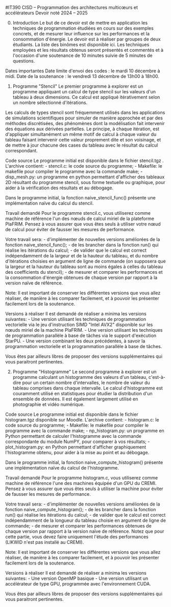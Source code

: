 #IT390 CISD – Programmation des architectures multicœurs et accélérateurs
Devoir noté
2024 – 2025

0. Introduction
   Le but de ce devoir est de mettre en application les techniques de programmation étudiées en cours sur des exemples concrets, et de mesurer leur influence sur les performances et la consommation d'énergie. Le devoir est à réaliser par groupes de deux étudiants. La liste des binômes est disponible ici. Les techniques employées et les résultats obtenus seront présentés et commentés et à l'occasion d'une soutenance de 10 minutes suivie de 5 minutes de questions.

Dates importantes
Date limite d'envoi des codes : le mardi 10 décembre à midi.
Date de la soutenance : le vendredi 13 décembre de 13h00 à 18h00.

1. Programme "Stencil"
   Le premier programme à explorer est un programme appliquant un calcul de type stencil sur les valeurs d'un tableau à deux dimensions. Ce calcul est appliqué itérativement selon un nombre sélectionné d'itérations.

Les calculs de types stencil sont fréquemment utilisés dans les applications de simulations scientifiques pour simuler de manière approchée et par des méthodes discrétisées, des phénomènes dont la modélisation fait intervenir des équations aux dérivées partielles. Le principe, à chaque itération, est d'appliquer simultanément un même motif de calcul à chaque valeur du tableau faisant intervenir cette valeur proprement dite et son voisinage, et de mettre à jour chacune des cases du tableau avec le résultat du calcul correspondant.

Code source
Le programme initial est disponible dans le fichier stencil.tgz . L'archive contient: - stencil.c: le code source du programme; - Makefile: le makefile pour compiler le programme avec la commande make; - disp_mesh.py: un programme en python permettant d'afficher des tableaux 2D résultant du programme stencil, sous forme textuelle ou graphique, pour aider à la vérification des résultats et au débogage.

Dans le programme initial, la fonction naive_stencil_func() présente une implémentation naïve du calcul du stencil.

Travail demandé
Pour le programme stencil.c, vous utiliserez comme machine de référence l'un des nœuds de calcul miriel de la plateforme PlaFRIM. Pensez à vous assurer que vous êtes seuls à utiliser votre nœud de calcul pour éviter de fausser les mesures de performance.

Votre travail sera: - d'implémenter de nouvelles versions améliorées de la fonction naive_stencil_func(); - de les brancher dans la fonction run() qui réalise les itérations du calcul; - de valider que le calcul est correct indépendamment de la largeur et de la hauteur du tableau, et du nombre d'itérations choisies en argument de ligne de commande (on supposera que la largeur et la hauteur du tableau sont au moins égales à celles du tableau des coefficients du stencil); - de mesurer et comparer les performances et la consommation d'énergie obtenues de chaque version par rapport à la version naïve de référence.

Note: Il est important de conserver les différentes versions que vous allez réaliser, de manière à les comparer facilement, et à pouvoir les présenter facilement lors de la soutenance.

Versions à réaliser
Il est demandé de réaliser a minima les versions suivantes: - Une version utilisant les techniques de programmation vectorielle via le jeu d'instruction SIMD "Intel AVX2" disponible sur les nœuds miriel de la machine PlaFRIM. - Une version utilisant les techniques de programmation parallèle à base de tâches via le support d'exécution StarPU. - Une version combinant les deux précédentes, à savoir la programmation vectorielle et la programmation parallèle à base de tâches.

Vous êtes par ailleurs libres de proposer des versions supplémentaires qui vous paraitront pertinentes.

2. Programme "Histogramme"
   Le second programme à explorer est un programme calculant un histogramme des valeurs d'un tableau, c'est-à-dire pour un certain nombre d'intervalles, le nombre de valeur du tableau comprises dans chaque intervalle. Le calcul d'histogramme est couramment utilisé en statistiques pour étudier la distribution d'un ensemble de données. Il est également largement utilisé en photographie et vidéo numérique.

Code source
Le programme initial est disponible dans le fichier histogram.tgz disponible sur Moodle. L'archive contient: - histogram.c: le code source du programme; - Makefile: le makefile pour compiler le programme avec la commande make; - np_histogram.py: un programme en Python permettant de calculer l'histogramme avec la commande correspondante du module NumPY, pour comparer à vos résultats; - plot_histogram.py: en Python permettant d'afficher graphiquement l'histogramme obtenu, pour aider à la mise au point et au débogage.

Dans le programme initial, la fonction naive_compute_histogram() présente une implémentation naïve du calcul de l'histogramme.

Travail demandé
Pour le programme histogram.c, vous utiliserez comme machine de référence l'une des machines équipée d'un GPU du CREMI. Pensez à vous assurer que vous êtes seuls à utiliser la machine pour éviter de fausser les mesures de performance.

Votre travail sera: - d'implémenter de nouvelles versions améliorées de la fonction naive_compute_histogram(); - de les brancher dans la fonction run() qui réalise les itérations du calcul; - de valider que le calcul est correct indépendamment de la longueur du tableau choisie en argument de ligne de commande; - de mesurer et comparer les performances obtenues de chaque version par rapport à la version naïve de référence. Notez que pour cette partie, vous devez faire uniquement l'étude des performances (LIKWID n'est pas installé au CREMI).

Note: Il est important de conserver les différentes versions que vous allez réaliser, de manière à les comparer facilement, et à pouvoir les présenter facilement lors de la soutenance.

Versions à réaliser
Il est demandé de réaliser a minima les versions suivantes: - Une version OpenMP basique - Une version utilisant un accélérateur de type GPU, programmée avec l'environnement CUDA.

Vous êtes par ailleurs libres de proposer des versions supplémentaires qui vous paraitront pertinentes.

